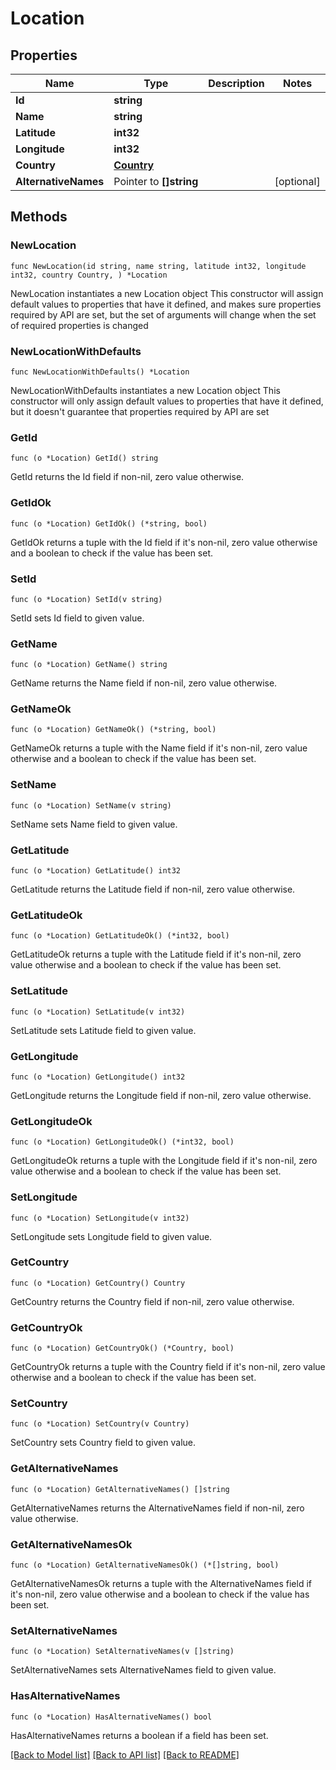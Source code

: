 # Location

## Properties

Name | Type | Description | Notes
------------ | ------------- | ------------- | -------------
**Id** | **string** |  | 
**Name** | **string** |  | 
**Latitude** | **int32** |  | 
**Longitude** | **int32** |  | 
**Country** | [**Country**](Country.md) |  | 
**AlternativeNames** | Pointer to **[]string** |  | [optional] 

## Methods

### NewLocation

`func NewLocation(id string, name string, latitude int32, longitude int32, country Country, ) *Location`

NewLocation instantiates a new Location object
This constructor will assign default values to properties that have it defined,
and makes sure properties required by API are set, but the set of arguments
will change when the set of required properties is changed

### NewLocationWithDefaults

`func NewLocationWithDefaults() *Location`

NewLocationWithDefaults instantiates a new Location object
This constructor will only assign default values to properties that have it defined,
but it doesn't guarantee that properties required by API are set

### GetId

`func (o *Location) GetId() string`

GetId returns the Id field if non-nil, zero value otherwise.

### GetIdOk

`func (o *Location) GetIdOk() (*string, bool)`

GetIdOk returns a tuple with the Id field if it's non-nil, zero value otherwise
and a boolean to check if the value has been set.

### SetId

`func (o *Location) SetId(v string)`

SetId sets Id field to given value.


### GetName

`func (o *Location) GetName() string`

GetName returns the Name field if non-nil, zero value otherwise.

### GetNameOk

`func (o *Location) GetNameOk() (*string, bool)`

GetNameOk returns a tuple with the Name field if it's non-nil, zero value otherwise
and a boolean to check if the value has been set.

### SetName

`func (o *Location) SetName(v string)`

SetName sets Name field to given value.


### GetLatitude

`func (o *Location) GetLatitude() int32`

GetLatitude returns the Latitude field if non-nil, zero value otherwise.

### GetLatitudeOk

`func (o *Location) GetLatitudeOk() (*int32, bool)`

GetLatitudeOk returns a tuple with the Latitude field if it's non-nil, zero value otherwise
and a boolean to check if the value has been set.

### SetLatitude

`func (o *Location) SetLatitude(v int32)`

SetLatitude sets Latitude field to given value.


### GetLongitude

`func (o *Location) GetLongitude() int32`

GetLongitude returns the Longitude field if non-nil, zero value otherwise.

### GetLongitudeOk

`func (o *Location) GetLongitudeOk() (*int32, bool)`

GetLongitudeOk returns a tuple with the Longitude field if it's non-nil, zero value otherwise
and a boolean to check if the value has been set.

### SetLongitude

`func (o *Location) SetLongitude(v int32)`

SetLongitude sets Longitude field to given value.


### GetCountry

`func (o *Location) GetCountry() Country`

GetCountry returns the Country field if non-nil, zero value otherwise.

### GetCountryOk

`func (o *Location) GetCountryOk() (*Country, bool)`

GetCountryOk returns a tuple with the Country field if it's non-nil, zero value otherwise
and a boolean to check if the value has been set.

### SetCountry

`func (o *Location) SetCountry(v Country)`

SetCountry sets Country field to given value.


### GetAlternativeNames

`func (o *Location) GetAlternativeNames() []string`

GetAlternativeNames returns the AlternativeNames field if non-nil, zero value otherwise.

### GetAlternativeNamesOk

`func (o *Location) GetAlternativeNamesOk() (*[]string, bool)`

GetAlternativeNamesOk returns a tuple with the AlternativeNames field if it's non-nil, zero value otherwise
and a boolean to check if the value has been set.

### SetAlternativeNames

`func (o *Location) SetAlternativeNames(v []string)`

SetAlternativeNames sets AlternativeNames field to given value.

### HasAlternativeNames

`func (o *Location) HasAlternativeNames() bool`

HasAlternativeNames returns a boolean if a field has been set.


[[Back to Model list]](../README.md#documentation-for-models) [[Back to API list]](../README.md#documentation-for-api-endpoints) [[Back to README]](../README.md)


